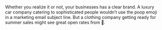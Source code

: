 Whether you realize it or not, your businesses has a clear brand. 
A luxury car company catering to sophisticated people wouldn’t use the 
poop emoji in a marketing email subject line. But a clothing company getting ready for summer sales might see 
great open rates from 👙. 
